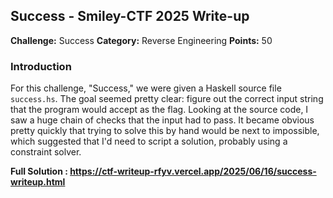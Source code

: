 ## Success - Smiley-CTF 2025 Write-up

**Challenge:** Success
**Category:** Reverse Engineering
**Points:** 50

### Introduction

For this challenge, "Success," we were given a Haskell source file `success.hs`. The goal seemed pretty clear: figure out the correct input string that the program would accept as the flag. Looking at the source code, I saw a huge chain of checks that the input had to pass. It became obvious pretty quickly that trying to solve this by hand would be next to impossible, which suggested that I'd need to script a solution, probably using a constraint solver.

**Full Solution : https://ctf-writeup-rfyv.vercel.app/2025/06/16/success-writeup.html**